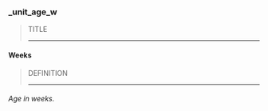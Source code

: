 ### _unit_age_w



> TITLE
> 
> ------

#### Weeks



> DEFINITION
> 
> ------

###### Age in weeks.
